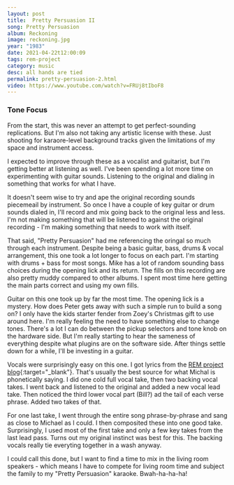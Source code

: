 ```yaml
---
layout: post
title:  Pretty Persuasion II
song: Pretty Persuasion
album: Reckoning
image: reckoning.jpg
year: "1983"
date: 2021-04-22t12:00:09
tags: rem-project
category: music
desc: all hands are tied
permalink: pretty-persuasion-2.html
video: https://www.youtube.com/watch?v=FRUj8tIboF8
---
```


### Tone Focus

From the start, this was never an attempt to get perfect-sounding replications. But I'm also not taking any artistic license with these. Just shooting for karaore-level background tracks given the limitations of my space and instrument access.

I expected to improve through these as a vocalist and guitarist, but I'm getting better at listening as well. I've been spending a lot more time on experimenting with guitar sounds. Listening to the original and dialing in something that works for what I have.

It doesn't seem wise to try and ape the original recording sounds piecemeail by instrument. So once I have a couple of key guitar or drum sounds dialed in, I'll record and mix going back to the original less and less. I'm not making something that will be listened to against the original recording - I'm making something that needs to work with itself.

That said, "Pretty Persuasion" had me referencing the oringal so much through each instrument. Despite being a basic guitar, bass, drums & vocal arrangement, this one took a lot longer to focus on each part. I'm starting with drums + bass for most songs. Mike has a lot of random sounding bass choices during the opening lick and its return. The fills on this recording are also pretty muddy compared to other albums. I spent most time here getting the main parts correct and using my own fills.

Guitar on this one took up by far the most time. The opening lick is a mystery. How does Peter gets away with such a simple run to build a song on? I only have the kids starter fender from Zoey's Christmas gift to use around here. I'm really feeling the need to have something else to change tones. There's a lot I can do between the pickup selectors and tone knob on the hardware side. But I'm really starting to hear the sameness of everything despite what plugins are on the software side. After things settle down for a while, I'll be investing in a guitar.

Vocals were surprisingly easy on this one. I got lyrics from the [REM project blog](http://remprojectblog.blogspot.com/2010/11/reckoning-pretty-persuasion.html){:target="_blank"}. That's usually the best source for what Michal is phonetically saying. I did one cold full vocal take, then two backing vocal takes. I went back and listened to the original and added a new vocal lead take. Then noticed the third lower vocal part (Bill?) ad the tail of each verse phrase. Added two takes of that.

For one last take, I went through the entire song phrase-by-phrase and sang as close to Michael as I could. I then composited these into one good take. Surprisingly, I used most of the first take and only a few key takes from the last lead pass. Turns out my original instinct was best for this. The backing vocals really tie everyting together in a wash anyway.

I could call this done, but I want to find a time to mix in the living room speakers - which means I have to compete for living room time and subject the family to my "Pretty Persuasion" karaoke. Bwah-ha-ha-ha!

